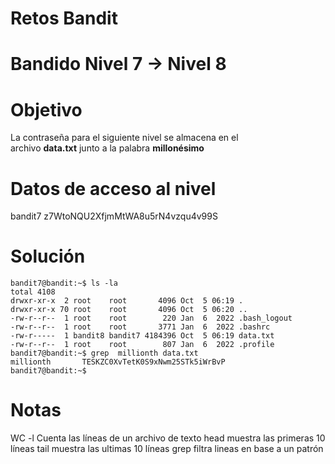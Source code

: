 # Retos Bandit 
# Bandido Nivel 7 → Nivel 8

# Objetivo 
La contraseña para el siguiente nivel se almacena en el archivo **data.txt** junto a la palabra **millonésimo**

# Datos de acceso al nivel 
bandit7
z7WtoNQU2XfjmMtWA8u5rN4vzqu4v99S
# Solución 
```
bandit7@bandit:~$ ls -la
total 4108
drwxr-xr-x  2 root    root       4096 Oct  5 06:19 .
drwxr-xr-x 70 root    root       4096 Oct  5 06:20 ..
-rw-r--r--  1 root    root        220 Jan  6  2022 .bash_logout
-rw-r--r--  1 root    root       3771 Jan  6  2022 .bashrc
-rw-r-----  1 bandit8 bandit7 4184396 Oct  5 06:19 data.txt
-rw-r--r--  1 root    root        807 Jan  6  2022 .profile
bandit7@bandit:~$ grep  millionth data.txt
millionth       TESKZC0XvTetK0S9xNwm25STk5iWrBvP
bandit7@bandit:~$
```

# Notas 
WC -l Cuenta las líneas de un archivo de texto 
head muestra las primeras 10 líneas
tail muestra las ultimas 10 líneas 
grep filtra lineas en base a un patrón 
